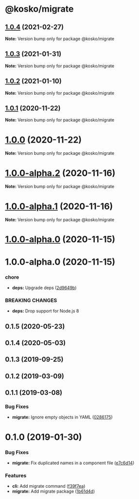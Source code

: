 # @kosko/migrate

## [1.0.4](https://github.com/tommy351/kosko/compare/@kosko/migrate@1.0.3...@kosko/migrate@1.0.4) (2021-02-27)

**Note:** Version bump only for package @kosko/migrate

## [1.0.3](https://github.com/tommy351/kosko/compare/@kosko/migrate@1.0.2...@kosko/migrate@1.0.3) (2021-01-31)

**Note:** Version bump only for package @kosko/migrate

## [1.0.2](https://github.com/tommy351/kosko/compare/@kosko/migrate@1.0.1...@kosko/migrate@1.0.2) (2021-01-10)

**Note:** Version bump only for package @kosko/migrate

## [1.0.1](https://github.com/tommy351/kosko/compare/@kosko/migrate@1.0.0...@kosko/migrate@1.0.1) (2020-11-22)

**Note:** Version bump only for package @kosko/migrate

# [1.0.0](https://github.com/tommy351/kosko/compare/@kosko/migrate@1.0.0-alpha.2...@kosko/migrate@1.0.0) (2020-11-22)

**Note:** Version bump only for package @kosko/migrate

# [1.0.0-alpha.2](https://github.com/tommy351/kosko/compare/@kosko/migrate@1.0.0-alpha.1...@kosko/migrate@1.0.0-alpha.2) (2020-11-16)

**Note:** Version bump only for package @kosko/migrate

# [1.0.0-alpha.1](https://github.com/tommy351/kosko/compare/@kosko/migrate@1.0.0-alpha.0...@kosko/migrate@1.0.0-alpha.1) (2020-11-16)

**Note:** Version bump only for package @kosko/migrate

# [1.0.0-alpha.0](https://github.com/tommy351/kosko/compare/@kosko/migrate@1.0.0-alpha.0...@kosko/migrate@1.0.0-alpha.0) (2020-11-15)

# 1.0.0-alpha.0 (2020-11-15)

### chore

- **deps:** Upgrade deps ([2d9649b](https://github.com/tommy351/kosko/commit/2d9649b2579cdf75529b07ec42d1bc88e8eb937e))

### BREAKING CHANGES

- **deps:** Drop support for Node.js 8

## 0.1.5 (2020-05-23)

## 0.1.4 (2020-05-03)

## 0.1.3 (2019-09-25)

## 0.1.2 (2019-03-09)

## 0.1.1 (2019-03-08)

### Bug Fixes

- **migrate:** Ignore empty objects in YAML ([0286175](https://github.com/tommy351/kosko/commit/0286175e76f191495dcfbf8666ff0a877a5aa3c3))

# 0.1.0 (2019-01-30)

### Bug Fixes

- **migrate:** Fix duplicated names in a component file ([e7c6d14](https://github.com/tommy351/kosko/commit/e7c6d14a894ae049e128b06c49d9807702e49478))

### Features

- **cli:** Add migrate command ([f39f7ea](https://github.com/tommy351/kosko/commit/f39f7ea3c7f2d0629c17d379c4989aa3f4dd2ec4))
- **migrate:** Add migrate package ([1b61d4d](https://github.com/tommy351/kosko/commit/1b61d4dfbde79bc6f3a1940abd5acbda4e1fbd98))
